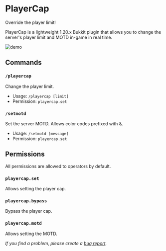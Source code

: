 # PlayerCap
Override the player limit!

PlayerCap is a lightweight 1.20.x Bukkit plugin that allows you to change the server's player limit and MOTD in-game in real time.

![demo](https://github.com/Stonley890/PlayerCap/assets/79172597/92ed871f-56ee-4da3-8b5f-e259b1ea9721)

## Commands
### `/playercap`
Change the player limit.
- Usage: `/playercap [limit]`
- Permission: `playercap.set`
### `/setmotd`
Set the server MOTD. Allows color codes prefixed with &.
- Usage: `/setmotd [message]`
- Permission: `playercap.set`

## Permissions
All permissions are allowed to operators by default.
### `playercap.set`
Allows setting the player cap.
### `playercap.bypass`
Bypass the player cap.
### `playercap.motd`
Allows setting the MOTD.

*If you find a problem, please create a [bug report](https://github.com/Stonley890/PlayerCap/issues/new?assignees=&labels=bug&projects=&template=bug_report.md&title=).*

